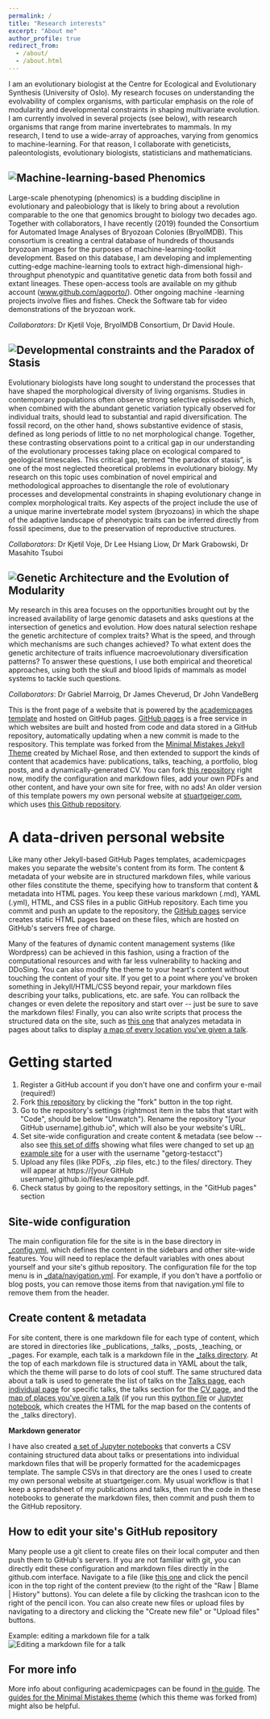 ```yaml
---
permalink: /
title: "Research interests"
excerpt: "About me"
author_profile: true
redirect_from: 
  - /about/
  - /about.html
---
```



I am an evolutionary biologist at the Centre for Ecological and Evolutionary Synthesis (University of Oslo). My research focuses on understanding the evolvability of complex organisms, with particular emphasis on the role of modularity and developmental constraints in shaping multivariate evolution. I am currently involved in several projects (see below), with research organisms that range from marine invertebrates to mammals. In my research, I tend to use a wide-array of approaches, varying from genomics to machine-learning. For that reason, I collaborate with geneticists, paleontologists, evolutionary biologists, statisticians and mathematicians. 

![Machine-learning-based Phenomics](/images/segmented_colony.png)
------
Large-scale phenotyping (phenomics) is a budding discipline in evolutionary and paleobiology that is likely to bring about a revolution comparable to the one that genomics brought to biology two decades ago. Together with collaborators, I have recently (2019) founded the Consortium for Automated Image Analyses of Bryozoan Colonies (BryoIMDB).  This consortium is creating a central database of hundreds of thousands bryozoan images for the purposes of machine-learning-toolkit development.  Based on this database, I am developing and implementing cutting-edge machine-learning tools to extract high-dimensional high-throughput phenotypic and quantitative genetic data from both fossil and extant lineages. These open-access tools are available on my github account (www.github.com/agporto/). Other ongoing machine -learning projects involve flies and fishes. Check the Software tab for video demonstrations of the bryozoan work.

_Collaborators_: Dr Kjetil Voje, BryoIMDB Consortium, Dr David Houle.

![Developmental constraints and the Paradox of Stasis](/images/stasis.png)
------

Evolutionary biologists have long sought to understand the processes that have shaped the morphological diversity of living organisms. Studies in contemporary populations often observe strong selective episodes which, when combined with the abundant genetic variation typically observed for individual traits, should lead to substantial and rapid diversification. The fossil record, on the other hand, shows substantive evidence of stasis, defined as long periods of little to no net morphological change. Together, these contrasting observations point to a critical gap in our understanding of the evolutionary processes taking place on ecological compared to geological timescales. This critical gap, termed “the paradox of stasis”, is one of the most neglected theoretical problems in  evolutionary biology. My research on this topic uses combination of novel empirical and methodological approaches to disentangle the role of evolutionary processes and developmental constraints in shaping evolutionary change in complex morphological traits. Key aspects of the project include the use of a unique marine invertebrate model system (bryozoans) in which the shape of the adaptive landscape of phenotypic traits can be inferred directly from fossil specimens, due to the preservation of reproductive structures.

_Collaborators_: Dr Kjetil Voje, Dr Lee Hsiang Liow, Dr Mark Grabowski, Dr Masahito Tsuboi

![Genetic Architecture and the Evolution of Modularity](/images/possum_qtl.png)
------

My research in this area focuses on the opportunities brought out by the increased availability of large genomic datasets and asks questions at the intersection of genetics and evolution.  How does natural selection reshape the genetic architecture of complex traits? What is the speed, and through which mechanisms are such changes achieved? To what extent does the genetic architecture of traits influence macroevolutionary diversification patterns? To answer these questions, I use both empirical and theoretical approaches, using both the skull and blood lipids of mammals as model systems to tackle such questions.

_Collaborators_: Dr Gabriel Marroig, Dr James Cheverud, Dr John VandeBerg


This is the front page of a website that is powered by the [academicpages template](https://github.com/academicpages/academicpages.github.io) and hosted on GitHub pages. [GitHub pages](https://pages.github.com) is a free service in which websites are built and hosted from code and data stored in a GitHub repository, automatically updating when a new commit is made to the respository. This template was forked from the [Minimal Mistakes Jekyll Theme](https://mmistakes.github.io/minimal-mistakes/) created by Michael Rose, and then extended to support the kinds of content that academics have: publications, talks, teaching, a portfolio, blog posts, and a dynamically-generated CV. You can fork [this repository](https://github.com/academicpages/academicpages.github.io) right now, modify the configuration and markdown files, add your own PDFs and other content, and have your own site for free, with no ads! An older version of this template powers my own personal website at [stuartgeiger.com](http://stuartgeiger.com), which uses [this Github repository](https://github.com/staeiou/staeiou.github.io).

A data-driven personal website
======
Like many other Jekyll-based GitHub Pages templates, academicpages makes you separate the website's content from its form. The content & metadata of your website are in structured markdown files, while various other files constitute the theme, specifying how to transform that content & metadata into HTML pages. You keep these various markdown (.md), YAML (.yml), HTML, and CSS files in a public GitHub repository. Each time you commit and push an update to the repository, the [GitHub pages](https://pages.github.com/) service creates static HTML pages based on these files, which are hosted on GitHub's servers free of charge.

Many of the features of dynamic content management systems (like Wordpress) can be achieved in this fashion, using a fraction of the computational resources and with far less vulnerability to hacking and DDoSing. You can also modify the theme to your heart's content without touching the content of your site. If you get to a point where you've broken something in Jekyll/HTML/CSS beyond repair, your markdown files describing your talks, publications, etc. are safe. You can rollback the changes or even delete the repository and start over -- just be sure to save the markdown files! Finally, you can also write scripts that process the structured data on the site, such as [this one](https://github.com/academicpages/academicpages.github.io/blob/master/talkmap.ipynb) that analyzes metadata in pages about talks to display [a map of every location you've given a talk](https://academicpages.github.io/talkmap.html).

Getting started
======
1. Register a GitHub account if you don't have one and confirm your e-mail (required!)
1. Fork [this repository](https://github.com/academicpages/academicpages.github.io) by clicking the "fork" button in the top right. 
1. Go to the repository's settings (rightmost item in the tabs that start with "Code", should be below "Unwatch"). Rename the repository "[your GitHub username].github.io", which will also be your website's URL.
1. Set site-wide configuration and create content & metadata (see below -- also see [this set of diffs](http://archive.is/3TPas) showing what files were changed to set up [an example site](https://getorg-testacct.github.io) for a user with the username "getorg-testacct")
1. Upload any files (like PDFs, .zip files, etc.) to the files/ directory. They will appear at https://[your GitHub username].github.io/files/example.pdf.  
1. Check status by going to the repository settings, in the "GitHub pages" section

Site-wide configuration
------
The main configuration file for the site is in the base directory in [_config.yml](https://github.com/academicpages/academicpages.github.io/blob/master/_config.yml), which defines the content in the sidebars and other site-wide features. You will need to replace the default variables with ones about yourself and your site's github repository. The configuration file for the top menu is in [_data/navigation.yml](https://github.com/academicpages/academicpages.github.io/blob/master/_data/navigation.yml). For example, if you don't have a portfolio or blog posts, you can remove those items from that navigation.yml file to remove them from the header. 

Create content & metadata
------
For site content, there is one markdown file for each type of content, which are stored in directories like _publications, _talks, _posts, _teaching, or _pages. For example, each talk is a markdown file in the [_talks directory](https://github.com/academicpages/academicpages.github.io/tree/master/_talks). At the top of each markdown file is structured data in YAML about the talk, which the theme will parse to do lots of cool stuff. The same structured data about a talk is used to generate the list of talks on the [Talks page](https://academicpages.github.io/talks), each [individual page](https://academicpages.github.io/talks/2012-03-01-talk-1) for specific talks, the talks section for the [CV page](https://academicpages.github.io/cv), and the [map of places you've given a talk](https://academicpages.github.io/talkmap.html) (if you run this [python file](https://github.com/academicpages/academicpages.github.io/blob/master/talkmap.py) or [Jupyter notebook](https://github.com/academicpages/academicpages.github.io/blob/master/talkmap.ipynb), which creates the HTML for the map based on the contents of the _talks directory).

**Markdown generator**

I have also created [a set of Jupyter notebooks](https://github.com/academicpages/academicpages.github.io/tree/master/markdown_generator
) that converts a CSV containing structured data about talks or presentations into individual markdown files that will be properly formatted for the academicpages template. The sample CSVs in that directory are the ones I used to create my own personal website at stuartgeiger.com. My usual workflow is that I keep a spreadsheet of my publications and talks, then run the code in these notebooks to generate the markdown files, then commit and push them to the GitHub repository.

How to edit your site's GitHub repository
------
Many people use a git client to create files on their local computer and then push them to GitHub's servers. If you are not familiar with git, you can directly edit these configuration and markdown files directly in the github.com interface. Navigate to a file (like [this one](https://github.com/academicpages/academicpages.github.io/blob/master/_talks/2012-03-01-talk-1.md) and click the pencil icon in the top right of the content preview (to the right of the "Raw | Blame | History" buttons). You can delete a file by clicking the trashcan icon to the right of the pencil icon. You can also create new files or upload files by navigating to a directory and clicking the "Create new file" or "Upload files" buttons. 

Example: editing a markdown file for a talk
![Editing a markdown file for a talk](/images/editing-talk.png)

For more info
------
More info about configuring academicpages can be found in [the guide](https://academicpages.github.io/markdown/). The [guides for the Minimal Mistakes theme](https://mmistakes.github.io/minimal-mistakes/docs/configuration/) (which this theme was forked from) might also be helpful.
